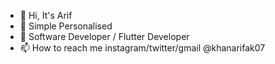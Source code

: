 - 👋 Hi, It's Arif
- 🙂 Simple Personalised
- 👀 Software Developer / Flutter Developer
- 📫 How to reach me instagram/twitter/gmail @khanarifak07


<!---
khanarifak07/khanarifak07 is a ✨ special ✨ repository because its `README.md` (this file) appears on your GitHub profile.
You can click the Preview link to take a look at your changes.
--->
